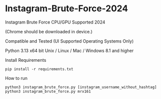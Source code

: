 # Instagram-Brute-Force-2024
Instagram Brute Force CPU/GPU Supported 2024

(Chrome should be downloaded in device.)

Compatible and Tested (UI Supported Operating Systems Only)

Python 3.13
x64 bit
Unix / Linux / Mac / Windows 8.1 and higher

Install Requirements
```
pip install -r requirements.txt
```

How to run
```
python3 instagram_brute_force.py [instagram_username_without_hashtag]
python3 instagram_brute_force.py mrx161
```
